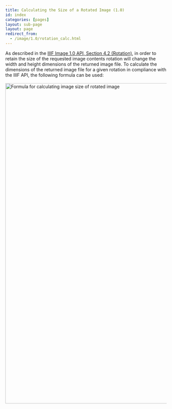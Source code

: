 ```yaml
---
title: Calculating the Size of a Rotated Image (1.0)
id: index
categories: [pages]
layout: sub-page
layout: page
redirect_from:
  - /image/1.0/rotation_calc.html
---
```


<section class="wrapper">
As described in the <a
 href="{{ site.api_url | absolute_url }}/image/1.0/">IIIF Image 1.0
API, Section 4.2
(Rotation)</a>, in order to retain the size of the requested image
contents rotation will change the
width and height dimensions of the returned image file. To calculate
the dimensions of the returned image file for a given rotation in
compliance with the IIIF API, the
following formula can be used:<br>
<br>
<img style="width: 685px; height: 1000px;"
 alt="Formula for calculating image size of rotated image"
 src="{{ site.api_url | absolute_url }}/annex/notes/iiif-rotated-img-size.png"><br>
</section>
